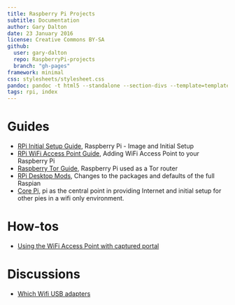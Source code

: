 ```yaml
---
title: Raspberry Pi Projects
subtitle: Documentation
author: Gary Dalton
date: 23 January 2016
license: Creative Commons BY-SA
github:
  user: gary-dalton
  repo: RaspberryPi-projects
  branch: "gh-pages"
framework: minimal
css: stylesheets/stylesheet.css
pandoc: pandoc -t html5 --standalone --section-divs --template=template_github.html index.md -o index.html
tags: rpi, index
---
```


# Guides

- [RPi Initial Setup Guide](rpi_initial_setup.html), Raspberry Pi - Image and Initial Setup
- [RPi WiFi Access Point Guide](rpi_wifi_ap.html), Adding WiFi Access Point to your Raspberry Pi
- [Raspberry Tor Guide](rpi_tor.html), Raspberry Pi used as a Tor router
- [RPi Desktop Mods](rpi_gui_changes.html), Changes to the packages and defaults of the full Raspian
- [Core Pi](core_pi.html), pi as the central point in providing Internet and initial setup for other pies in a wifi only environment.

# How-tos

- [Using the WiFi Access Point with captured portal](rpi_captured_portal.html)

# Discussions

- [Which Wifi USB adapters](rpi_which_wifi_usb.html)
